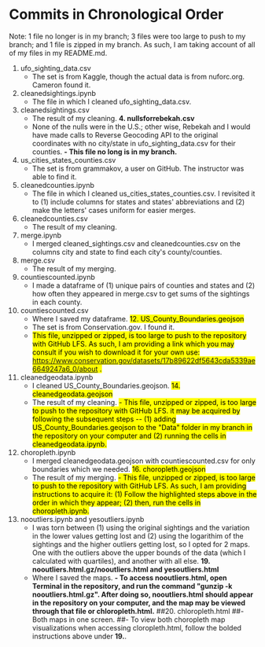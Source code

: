 # Commits in Chronological Order
Note: 1 file no longer is in my branch; 3 files were too large to push to my branch; and 1 file is zipped in my branch. As such, I am taking account of all of my files in my README.md.
1. ufo_sighting_data.csv
    - The set is from Kaggle, though the actual data is from nuforc.org. Cameron found it.
2. cleanedsightings.ipynb
    - The file in which I cleaned ufo_sighting_data.csv.
3. cleanedsightings.csv
    - The result of my cleaning.
**4. nullsforrebekah.csv**
    - None of the nulls were in the U.S.; other wise, Rebekah and I would have made calls to Reverse Geocoding API to the original coordinates with no city/state in ufo_sighting_data.csv for their counties.
    **- This file no long is in my branch.**
5. us_cities_states_counties.csv
    - The set is from grammakov, a user on GitHub. The instructor was able to find it.
6. cleanedcounties.ipynb
    - The file in which I cleaned us_cities_states_counties.csv. I revisited it to (1) include columns for states and states' abbreviations and (2) make the letters' cases uniform for easier merges.
7. cleanedcounties.csv
    - The result of my cleaning.
8. merge.ipynb
    - I merged cleaned_sightings.csv and cleanedcounties.csv on the columns city and state to find each city's county/counties.
9. merge.csv
    - The result of my merging.
10. countiescounted.ipynb
    - I made a dataframe of (1) unique pairs of counties and states and (2) how often they appeared in merge.csv to get sums of the sightings in each county.
11. countiescounted.csv
    - Where I saved my dataframe.
<mark>12. US_County_Boundaries.geojson<mark>
    - The set is from Conservation.gov. I found it.
    - <mark>This file, unzipped or zipped, is too large to push to the repository with GitHub LFS. As such, I am providing a link which you may consult if you wish to download it for your own use: https://www.conservation.gov/datasets/17b89622df5643cda5339ae6649247a6_0/about .</mark>
13. cleanedgeodata.ipynb
    - I cleaned US_County_Boundaries.geojson.
<mark>14. cleanedgeodata.geojson</mark>
    - The result of my cleaning.
    <mark>- This file, unzipped or zipped, is too large to push to the repository with GitHub LFS. it may be acquired by following the subsequent steps -- (1) adding US_County_Boundaries.geojson to the "Data" folder in my branch in the repository on your computer and (2) running the cells in cleanedgeodata.ipynb.</mark>
15. choropleth.ipynb
    - I merged cleanedgeodata.geojson with countiescounted.csv for only boundaries which we needed.
<mark>16. choropleth.geojson</mark>
    - The result of my merging.
    <mark>- This file, unzipped or zipped, is too large to push to the repository with GitHub LFS. As such, I am providing instructions to acquire it: (1) Follow the highlighted steps above in the order in which they appear; (2) then, run the cells in choropleth.ipynb.</mark>
18. nooutliers.ipynb and yesoutliers.ipynb
    - I was torn between (1) using the original sightings and the variation in the lower values getting lost and (2) using the logarithim of the sightings and the higher outliers getting lost, so I opted for 2 maps. One with the outliers above the upper bounds of the data (which I calculated with quartiles), and another with all else.
**19. nooutliers.html.gz/nooutliers.html and yesoutliers.html**
    - Where I saved the maps.
    **- To access nooutliers.html, open Terminal in the repository, and run the command "gunzip -k nooutliers.html.gz". After doing so, nooutliers.html should appear in the repository on your computer, and the map may be viewed through that file or chloropleth.html.**
##20. chloropleth.html
    ##- Both maps in one screen.
    ##- To view both choropleth map visualizations when accessing cloropleth.html, follow the bolded instructions above under **19.**.
